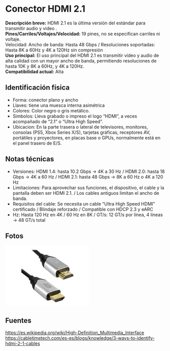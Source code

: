 # Conector HDMI 2.1

**Descripción breve:** HDMI 2.1 es la última versión del estándar para transmitir audio y video .<br>
**Pines/Carriles/Voltajes/Velocidad:** 19 pines, no se especifican carriles ni voltaje.<br>
Velocidad: Ancho de banda: Hasta 48 Gbps / Resoluciones soportadas: Hasta 8K a 60Hz y 4K a 120Hz sin compresión<br>
**Uso principal:** El uso principal del HDMI 2.1 es transmitir vídeo y audio de alta calidad con un mayor ancho de banda,
permitiendo resoluciones de hasta 10K y 8K a 60Hz, y 4K a 120Hz.<br>
**Compatibilidad actual:** Alta

## Identificación física
- Forma: conector plano y ancho
- Llaves: tiene una muesca interna asimétrica 
- Colores: Color negro o gris metálico.
- Simbolos: Lleva grabado o impreso el logo “HDMI”, a veces acompañado de “2.1” o “Ultra High Speed”.
- Ubicacion: En la parte trasera o lateral de televisores, monitores, consolas (PS5, Xbox Series X/S),
tarjetas gráficas, receptores AV, portátiles y proyectores, en placas base o GPUs, normalmente está en el panel trasero de E/S.

## Notas técnicas
- Versiones: HDMI 1.4: hasta 10.2 Gbps → 4K a 30 Hz / HDMI 2.0: hasta 18 Gbps → 4K a 60 Hz / HDMI 2.1: hasta 48 Gbps → 8K a 60 Hz o 4K a 120 Hz
- Limitaciones: Para aprovechar sus funciones, el dispositivo, el cable y la pantalla deben ser HDMI 2.1. / Los cables antiguos limitan el ancho de banda.
- Requisitos del cable: Se necesita un cable “Ultra High Speed HDMI” certificado / Blindaje reforzado / Compatible con HDCP 2.3 y eARC
- Hz: Hasta 120 Hz en 4K / 60 Hz en 8K / GT/s: 12 GT/s por línea, 4 líneas → 48 GT/s total
  
## Fotos
![HDMI 2.1](../../../assets/img/20-conectores_externos/hdmi.jpg "HDMI 2.1")

## Fuentes
https://es.wikipedia.org/wiki/High-Definition_Multimedia_Interface
https://cabletimetech.com/es-es/blogs/knowledge/3-ways-to-identify-hdmi-2-1-cables
